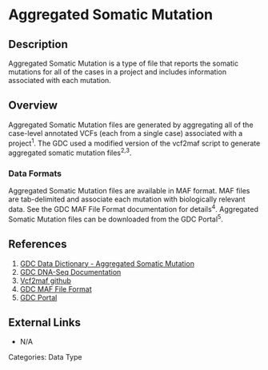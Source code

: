 # Aggregated Somatic Mutation #

## Description ##
Aggregated Somatic Mutation is a type of file that reports the somatic mutations for all of the cases in a project and includes information associated with each mutation.

## Overview ##

Aggregated Somatic Mutation files are generated by aggregating all of the case-level annotated VCFs (each from a single case) associated with a project<sup>1</sup>. The GDC used a modified version of the vcf2maf script to generate aggregated somatic mutation files<sup>2,3</sup>.

### Data Formats ###

Aggregated Somatic Mutation files are available in MAF format. MAF files are tab-delimited and associate each mutation with biologically relevant data. See the GDC MAF File Format documentation for details<sup>4</sup>. Aggregated Somatic Mutation files can be downloaded from the GDC Portal<sup>5</sup>.

## References ##
1. [GDC Data Dictionary - Aggregated Somatic Mutation](https://docs.gdc.cancer.gov/Data_Dictionary/viewer/#?view=table-definition-view&id=aggregated_somatic_mutation)
2. [GDC DNA-Seq Documentation](https://docs.gdc.cancer.gov/Data/Bioinformatics_Pipelines/DNA_Seq_Variant_Calling_Pipeline/)
3. [Vcf2maf github](https://github.com/mskcc/vcf2maf)
4. [GDC MAF File Format](https://docs.gdc.cancer.gov/Data/File_Formats/MAF_Format/)
5. [GDC Portal](https://portal.gdc.cancer.gov/)

## External Links ##
* N/A

Categories: Data Type
